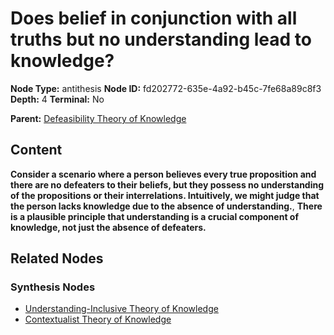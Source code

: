 # Does belief in conjunction with all truths but no understanding lead to knowledge?

**Node Type:** antithesis
**Node ID:** fd202772-635e-4a92-b45c-7fe68a89c8f3
**Depth:** 4
**Terminal:** No

**Parent:** [Defeasibility Theory of Knowledge](defeasibility-theory-of-knowledge-synthesis-b397997e-2015-4b6e-8d6e-e6dcb753e0c8.md)

## Content

**Consider a scenario where a person believes every true proposition and there are no defeaters to their beliefs, but they possess no understanding of the propositions or their interrelations. Intuitively, we might judge that the person lacks knowledge due to the absence of understanding.**, **There is a plausible principle that understanding is a crucial component of knowledge, not just the absence of defeaters.**

## Related Nodes

### Synthesis Nodes

- [Understanding-Inclusive Theory of Knowledge](understanding-inclusive-theory-of-knowledge-synthesis-526e3531-7117-4a16-a99b-4ade2c1b0840.md)
- [Contextualist Theory of Knowledge](contextualist-theory-of-knowledge-synthesis-1a4fa406-47bf-4c2c-8db2-b6f642346065.md)
